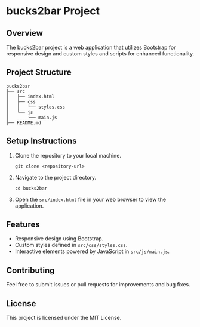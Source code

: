 # bucks2bar Project

## Overview
The bucks2bar project is a web application that utilizes Bootstrap for responsive design and custom styles and scripts for enhanced functionality. 

## Project Structure
```
bucks2bar
├── src
│   ├── index.html
│   ├── css
│   │   └── styles.css
│   └── js
│       └── main.js
├── README.md
```

## Setup Instructions
1. Clone the repository to your local machine.
   ```
   git clone <repository-url>
   ```
2. Navigate to the project directory.
   ```
   cd bucks2bar
   ```
3. Open the `src/index.html` file in your web browser to view the application.

## Features
- Responsive design using Bootstrap.
- Custom styles defined in `src/css/styles.css`.
- Interactive elements powered by JavaScript in `src/js/main.js`.

## Contributing
Feel free to submit issues or pull requests for improvements and bug fixes. 

## License
This project is licensed under the MIT License.